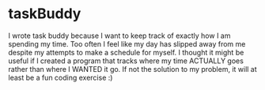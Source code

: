 # taskBuddy
I wrote task buddy because I want to keep track of exactly how I am
spending my time. Too often I feel like my day has slipped away from
me despite my attempts to make a schedule for myself. I thought it might 
be useful if I created a program that tracks where my time ACTUALLY goes rather
than where I WANTED it go. If not the solution to my problem, it will 
at least be a fun coding exercise :)